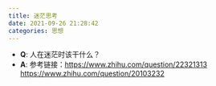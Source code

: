 ```yaml
---
title: 迷茫思考
date: 2021-09-26 21:28:42
categories: 思想
---
```


- **Q**: 人在迷茫时该干什么？
- **A**: 参考链接：<https://www.zhihu.com/question/22321313> <https://www.zhihu.com/question/20103232>

<!--more-->
